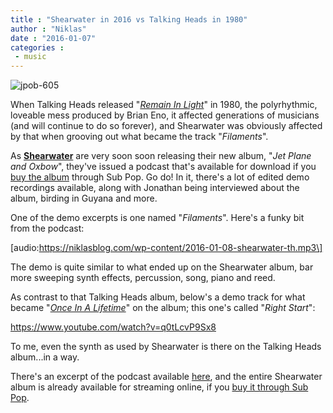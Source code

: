 ```yaml
---
title : "Shearwater in 2016 vs Talking Heads in 1980"
author : "Niklas"
date : "2016-01-07"
categories : 
 - music
---
```


![jpob-605](https://niklasblog.com/wp-content/jpob-605.png)

When Talking Heads released "_[Remain In Light](https://en.wikipedia.org/wiki/Remain_in_Light)_" in 1980, the polyrhythmic, loveable mess produced by Brian Eno, it affected generations of musicians (and will continue to do so forever), and Shearwater was obviously affected by that when grooving out what became the track "_Filaments_".

As **[Shearwater](http://shearwatermusic.com)** are very soon soon releasing their new album, "_Jet Plane and Oxbow_", they've issued a podcast that's available for download if you [buy the album](https://megamart.subpop.com/releases/shearwater/jet_plane_and_oxbow) through Sub Pop. Go do! In it, there's a lot of edited demo recordings available, along with Jonathan being interviewed about the album, birding in Guyana and more.

One of the demo excerpts is one named "_Filaments_". Here's a funky bit from the podcast:

\[audio:https://niklasblog.com/wp-content/2016-01-08-shearwater-th.mp3\]

The demo is quite similar to what ended up on the Shearwater album, bar more sweeping synth effects, percussion, song, piano and reed.

As contrast to that Talking Heads album, below's a demo track for what became "_[Once In A Lifetime](https://www.youtube.com/watch?v=98AJUj-qxHI)_" on the album; this one's called "_Right Start_":

https://www.youtube.com/watch?v=q0tLcvP9Sx8

To me, even the synth as used by Shearwater is there on the Talking Heads album...in a way.

There's an excerpt of the podcast available [here](http://soundcheck.wnyc.org/story/jonathan-meiburg-jetplane-oxbow), and the entire Shearwater album is already available for streaming online, if you [buy it through Sub Pop](https://megamart.subpop.com/releases/shearwater/jet_plane_and_oxbow).
